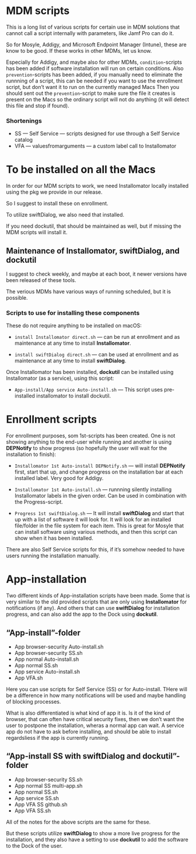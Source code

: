 # MDM scripts

This is a long list of various scripts for certain use in MDM solutions that cannot call a script internally with parameters, like Jamf Pro can do it.

So for Mosyle, Addigy, and Microsoft Endpoint Manager (Intune), these are know to be good. If these works in other MDMs, let us know. 

Especially for Addigy, and maybe also for other MDMs, `condition`-scripts has been added if software installation will run on certain conditions. Also `prevention`-scripts has been added, if you manually need to eliminate the runnning of a script, this can be needed if you want to use the enrollment script, but don’t want it to run on the currently managed Macs Then you should sent out the `prevention`-script to make sure the file it creates is present on the Macs so the ordinary script will not do anything (it will detect this file and stop if found).

### Shortenings

- SS — Self Service — scripts designed for use through a Self Service catalog
- VFA — valuesfromarguments — a custom label call to Installomator

# To be installed on all the Macs

In order for our MDM scripts to work, we need Installomator locally installed using the pkg we provide in our release.

So I suggest to install these on enrollment.

To utilize swiftDialog, we also need that installed.

If you need dockutil, that should be maintained as well, but if missing the MDM scripts will install it.

## Maintenance of Installomator, swiftDialog, and dockutil

I suggest to check weekly, and maybe at each boot, it newer versions have been released of these tools.

The verious MDMs have various ways of running scheduled, but it is possible.

### Scripts to use for installing these components

These do not require anything to be installed on macOS:

- `install Installomator direct.sh` — can be run at enrollment and as maintenance at any time to install __Installomator__.

- `install swiftDialog direct.sh` — can be used at enrollment and as maintenance at any time to install __swiftDialog__.

Once Installomator has been installed, __dockutil__ can be installed using Installomator (as a service), using this script:

- `App-install/App service Auto-install.sh` — This script uses pre-installed installomator to install dockutil.

# Enrollment scripts

For enrollment purposes, som 1st-scripts has been created. One is not showing anything to the end-user while running and another is using __DEPNotify__ to show progress (so hopefully the user will wait for the installation to finish):

- `Installomator 1st Auto-install DEPNotify.sh` — will install __DEPNotify__ first, start that up, and change progress on the installation bar at each installed label. Very good for Addigy.

- `Installomator 1st Auto-install.sh` — runnning silently installing Installomator labels in the given order. Can be used in combination with the Progress-script.

- `Progress 1st swiftDialog.sh` — It will install __swiftDialog__ and start that up with a list of software it will look for. It will look for an installed file/folder in the file system for each item. This is great for Mosyle that can install software using various methods, and then this script can show when it has been installed. 

There are also Self Service scripts for this, if it’s somehow needed to have users running the installation manually.

# App-installation

Two different kinds of App-installation scripts have been made. Some that is very similar to the old provided scripts that are only using __Installomator__ for notifications (if any). And others that can use __swiftDialog__ for installation progress, and can also add the app to the Dock using __dockutil__.

## “App-install”-folder

- App browser-security Auto-install.sh
- App browser-security SS.sh
- App normal Auto-install.sh
- App normal SS.sh
- App service Auto-install.sh
- App VFA.sh

Here you can use scripts for Self Service (SS) or for Auto-install. THere will be a difference in how many notifications will be used and maybe handling of blocking processes.

What is also differentiated is what kind of app it is. Is it of the kind of browser, that can often have critical security fixes, then we don’t want the user to postpone the installation, wheras a normal app can wait. A service app do not have to ask before installing, and should be able to install regardsliess if the app is currently running.

## “App-install SS with swiftDialog and dockutil”-folder

- App browser-security SS.sh
- App normal SS multi-app.sh
- App normal SS.sh
- App service SS.sh
- App VFA SS github.sh
- App VFA SS.sh

All of the notes for the above scripts are the same for these.

But these scripts utilize __swiftDialog__ to show a more live progress for the installation, and they also have a setting to use __dockutil__ to add the software to the Dock of the user.
